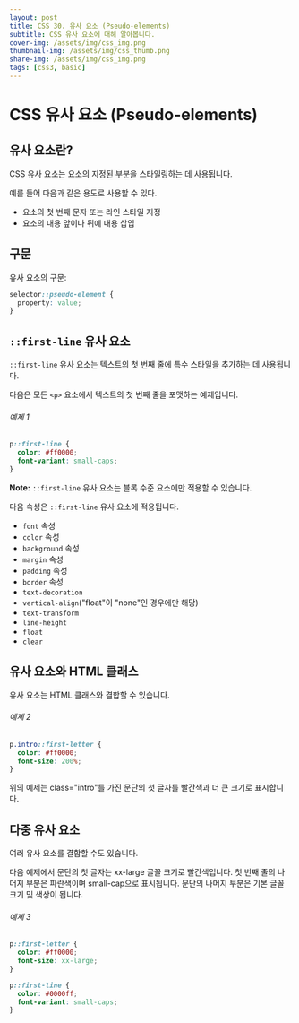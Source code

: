 ```yaml
---
layout: post
title: CSS 30. 유사 요소 (Pseudo-elements)
subtitle: CSS 유사 요소에 대해 알아봅니다.
cover-img: /assets/img/css_img.png
thumbnail-img: /assets/img/css_thumb.png
share-img: /assets/img/css_img.png
tags: [css3, basic]
---
```


# CSS 유사 요소 (Pseudo-elements)

## 유사 요소란?

CSS 유사 요소는 요소의 지정된 부분을 스타일링하는 데 사용됩니다.

예를 들어 다음과 같은 용도로 사용할 수 있다.

+ 요소의 첫 번째 문자 또는 라인 스타일 지정
+ 요소의 내용 앞이나 뒤에 내용 삽입

## 구문

유사 요소의 구문:

```css
selector::pseudo-element {
  property: value;
}
```

## ```::first-line``` 유사 요소

```::first-line``` 유사 요소는 텍스트의 첫 번째 줄에 특수 스타일을 추가하는 데 사용됩니다.

다음은 모든 ```<p>``` 요소에서 텍스트의 첫 번째 줄을 포맷하는 예제입니다.

###### 예제 1

```css
p::first-line {
  color: #ff0000;
  font-variant: small-caps;
}
```

**Note:** ```::first-line``` 유사 요소는 블록 수준 요소에만 적용할 수 있습니다.

다음 속성은 ```::first-line``` 유사 요소에 적용됩니다.

+ ```font``` 속성
+ ```color``` 속성 
+ ```background``` 속성
+ ```margin``` 속성
+ ```padding``` 속성
+ ```border``` 속성
+ ```text-decoration```
+ ```vertical-align```("float"이 "none"인 경우에만 해당)
+ ```text-transform```
+ ```line-height```
+ ```float```
+ ```clear```

## 유사 요소와 HTML 클래스

유사 요소는 HTML 클래스와 결합할 수 있습니다.

###### 예제 2

```css
p.intro::first-letter {
  color: #ff0000;
  font-size: 200%;
}
```

위의 예제는 class="intro"를 가진 문단의 첫 글자를 빨간색과 더 큰 크기로 표시합니다.

## 다중 유사 요소

여러 유사 요소를 결합할 수도 있습니다.

다음 예제에서 문단의 첫 글자는 xx-large 글꼴 크기로 빨간색입니다. 첫 번째 줄의 나머지 부분은 파란색이며 small-cap으로 표시됩니다. 문단의 나머지 부분은 기본 글꼴 크기 및 색상이 됩니다.

###### 예제 3

```css
p::first-letter {
  color: #ff0000;
  font-size: xx-large;
}

p::first-line {
  color: #0000ff;
  font-variant: small-caps;
}
```
